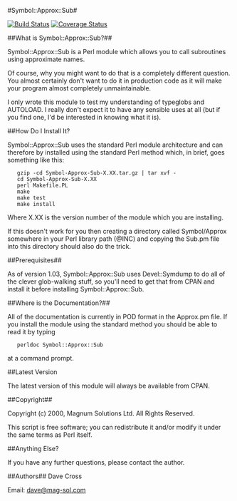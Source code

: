 
#Symbol::Approx::Sub#

[![Build Status](https://travis-ci.org/davorg/symbol-approx-sub.svg?branch=master)](https://travis-ci.org/davorg/symbol-approx-sub) [![Coverage Status](https://coveralls.io/repos/github/davorg/symbol-approx-sub/badge.svg?branch=master)](https://coveralls.io/github/davorg/symbol-approx-sub?branch=master)

##What is Symbol::Approx::Sub?##

Symbol::Approx::Sub is a Perl module which allows you to call subroutines
using approximate names.

Of course, why you might want to do that is a completely different
question. You almost certainly don't want to do it in production
code as it will make your program almost completely unmaintainable.

I only wrote this module to test my understanding of typeglobs and
AUTOLOAD. I really don't expect it to have any sensible uses at all
(but if you find one, I'd be interested in knowing what it is).

##How Do I Install It?

Symbol::Approx::Sub uses the standard Perl module architecture and can
therefore by installed using the standard Perl method which, in
brief, goes something like this:

```unix
   gzip -cd Symbol-Approx-Sub-X.XX.tar.gz | tar xvf -
   cd Symbol-Approx-Sub-X.XX
   perl Makefile.PL
   make
   make test
   make install
```

Where X.XX is the version number of the module which you are 
installing.

If this doesn't work for you then creating a directory called 
Symbol/Approx somewhere in your Perl library path (@INC) and copying 
the Sub.pm file into this directory should also do the trick.


##Prerequisites##

As of version 1.03, Symbol::Approx::Sub uses Devel::Symdump to do
all of the clever glob-walking stuff, so you'll need to get that from
CPAN and install it before installing Symbol::Approx::Sub.

##Where is the Documentation?##

All of the documentation is currently in POD format in the Approx.pm
file. If you install the module using the standard method you should
be able to read it by typing

```unix
   perldoc Symbol::Approx::Sub
```

at a command prompt.

##Latest Version

The latest version of this module will always be available from
CPAN.

##Copyright##

Copyright (c) 2000, Magnum Solutions Ltd.  All Rights Reserved.

This script is free software; you can redistribute it and/or
modify it under the same terms as Perl itself.

##Anything Else?

If you have any further questions, please contact the author.

##Authors##
Dave Cross 

Email: dave@mag-sol.com



